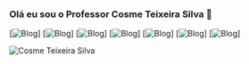### Olá eu sou o Professor Cosme Teixeira Silva 👋
[![Blog](https://img.shields.io/badge/Python-3776AB?style=for-the-badge&logo=python&logoColor=white)]
[![Blog](https://img.shields.io/badge/CSS-239120?&style=for-the-badge&logo=css3&logoColor=white)]
[![Blog](https://img.shields.io/badge/HTML5-E34F26?style=for-the-badge&logo=html5&logoColor=white)]
[![Blog](https://img.shields.io/badge/CSS3-1572B6?style=for-the-badge&logo=css3&logoColor=white)]
[![Blog](https://img.shields.io/badge/PHP-777BB4?style=for-the-badge&logo=php&logoColor=white)]
[![Blog](https://img.shields.io/badge/Bootstrap-563D7C?style=for-the-badge&logo=bootstrap&logoColor=white)]
[![Blog](https://img.shields.io/badge/JavaScript-F7DF1E?style=for-the-badge&logo=javascript&logoColor=black)]



![Cosme Teixeira Silva](https://github-readme-stats.vercel.app/api?username=CosmeTSilva&show_icons=true&bg_color=00000000)
<!--

**CosmeTSilva/CosmeTSilva** is a ✨ _special_ ✨ repository because its `README.md` (this file) appears on your GitHub profile.


